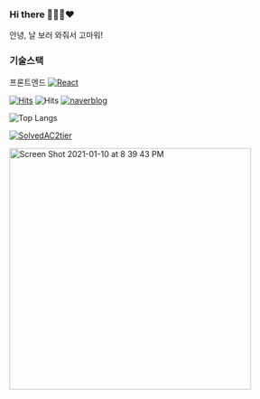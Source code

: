 ### Hi there 👩🏻‍💻❤️

안녕, 날 보러 와줘서 고마워!


### 기술스택

프론트엔드 
[![React](https://img.shields.io/static/v1?label=&message=React&color=61DAFB&logo=react&logoColor=black)](https://ko.reactjs.org/)


[![Hits](https://hits.seeyoufarm.com/api/count/incr/badge.svg?url=https%3A%2F%2Fgithub.com%2FHyevvy&count_bg=%23FA7343&title_bg=%23555555&icon=&icon_color=%23E7E7E7&title=hits&edge_flat=false)](https://hits.seeyoufarm.com)
![Hits](https://img.shields.io/github/followers/Hyevvy?label=Follow)
[![naverblog](https://img.shields.io/badge/naver-blog-badge)](http://blog.naver.com/hyevvy)

![Top Langs](https://github-readme-stats.vercel.app/api/top-langs/?username=Hyevvy&layout=compact)

[![SolvedAC2tier](http://mazassumnida.wtf/api/v2/generate_badge?boj=hyeg0)](https://solved.ac/hyeg0) 

<img width="428" alt="Screen Shot 2021-01-10 at 8 39 43 PM" src="https://user-images.githubusercontent.com/72402747/104121895-16034180-5385-11eb-8ce8-5dbdb0250d81.png">

